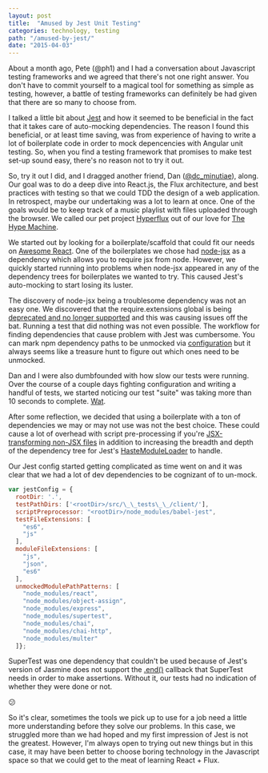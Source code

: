 ```yaml
---
layout: post
title:  "Amused by Jest Unit Testing"
categories: technology, testing
path: "/amused-by-jest/"
date: "2015-04-03"
---
```


About a month ago, Pete (@ph1) and I had a conversation about Javascript testing frameworks and we agreed that there's not one right answer.
You don't have to commit yourself to a magical tool for something as simple as testing, however, a battle of testing
frameworks can definitely be had given that there are so many to choose from.

I talked a little bit about [Jest](https://facebook.github.io/jest/) and how it seemed to be beneficial in the fact that it takes care of
auto-mocking dependencies. The reason I found this beneficial, or at least time saving, was from experience of having to write a lot of
boilerplate code in order to mock depencencies with Angular unit testing. So, when you find a testing framework that promises to make test set-up sound easy,
there's no reason not to try it out.

So, try it out I did, and I dragged another friend, Dan ([@dc_minutiae](http://twitter.com/dc_minutiae)), along.
Our goal was to do a deep dive into React.js, the Flux architecture, and best practices with testing so that we could TDD the design of a web application.
In retrospect, maybe our undertaking was a lot to learn at once.
One of the goals would be to keep track of a music playlist with files uploaded through the browser.
We called our pet project [Hyperflux](https://github.com/dgcoffman/hyperflux/) out of our love for [The Hype Machine](http://hypem.com).

We started out by looking for a boilerplate/scaffold that could fit our needs on [Awesome React](https://github.com/enaqx/awesome-react#boilerplates).
One of the boilerplates we chose had [node-jsx](https://github.com/petehunt/node-jsx) as a dependency which allows you to require jsx from node.
However, we quickly started running into problems when node-jsx appeared in any of the dependency trees for boilerplates we wanted to try.
This caused Jest's auto-mocking to start losing its luster.

The discovery of node-jsx being a troublesome dependency was not an easy one. We discovered that the require.extensions
global is being [deprecated and no longer supported](https://nodejs.org/api/globals.html#globals_require_extensions) and this was causing issues off the bat.
Running a test that did nothing was not even possible. The workflow for finding dependencies that cause problem with Jest was cumbersome. You can mark npm
dependency paths to be unmocked via [configuration](https://facebook.github.io/jest/docs/api.html#config-unmockedmodulepathpatterns-array-string) but it always seems like a treasure hunt to figure out which ones need to be unmocked. 


Dan and I were also dumbfounded with how slow our tests were running. Over the course of a couple days
fighting configuration and writing a handful of tests, we started noticing our test "suite" was taking more than 10 seconds to complete. [Wat](http://i.imgur.com/3ihmNOo.gif).

After some reflection, we decided that using a boilerplate with a ton of dependencies
we may or may not use was not the best choice. These could cause a lot of overhead with script
pre-processing if you're [JSX-transforming non-JSX files](https://github.com/facebook/jest/issues/116)
in addition to increasing the breadth and depth of the dependency tree for Jest's
[HasteModuleLoader](https://github.com/facebook/jest/blob/master/src/HasteModuleLoader/HasteModuleLoader.js) to handle.

Our Jest config started getting complicated as time went on and it was clear that we had a lot of dev dependencies to be cognizant of to un-mock.

```javascript
var jestConfig = {
  rootDir: '.',
  testPathDirs: ['<rootDir>/src/\_\_tests\_\_/client/'],
  scriptPreprocessor: "<rootDir>/node_modules/babel-jest",
  testFileExtensions: [
    "es6",
    "js"
  ],
  moduleFileExtensions: [
    "js",
    "json",
    "es6"
  ],
  unmockedModulePathPatterns: [
    "node_modules/react",
    "node_modules/object-assign",
    "node_modules/express",
    "node_modules/supertest",
    "node_modules/chai",
    "node_modules/chai-http",
    "node_modules/multer"
  ]};
```

SuperTest was one dependency that couldn't be used because of Jest's version of Jasmine does not support the [.end()](https://github.com/visionmedia/supertest#api)
callback that SuperTest needs in order to make assertions. Without it, our tests had no indication of whether they were done or not.

:confused:

So it's clear, sometimes the tools we pick up to use for a job need a little more understanding before they solve our problems. In this case, we struggled more than we had hoped and my first impression of Jest is not the greatest. However, I'm always open to trying out new things but in this case, it may have been better to choose boring technology in the Javascript space so that we could get to the meat of learning React + Flux.
